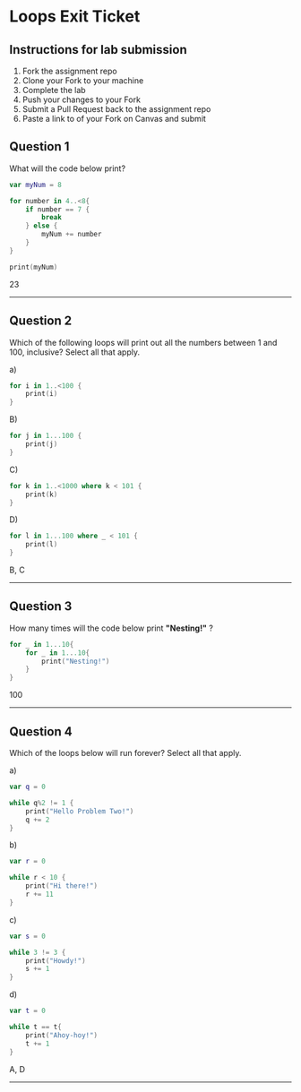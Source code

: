 # Loops Exit Ticket

## Instructions for lab submission

1. Fork the assignment repo
1. Clone your Fork to your machine
1. Complete the lab
1. Push your changes to your Fork
1. Submit a Pull Request back to the assignment repo
1. Paste a link to of your Fork on Canvas and submit

## Question 1

What will the code below print?

```swift
var myNum = 8

for number in 4..<8{
    if number == 7 {
        break
    } else {
        myNum += number
    }
}

print(myNum)
```
23
***
## Question 2

Which of the following loops will print out all the numbers between 1 and 100, inclusive?  Select all that apply.

a)
```swift
for i in 1..<100 {
    print(i)
}
```

B)
```swift
for j in 1...100 {
    print(j)
}
```

C)
```swift
for k in 1..<1000 where k < 101 {
    print(k)
}
```

D)
```swift
for l in 1...100 where _ < 101 {
    print(l)
}
```
B, C
***
## Question 3

How many times will the code below print **"Nesting!"** ?

```swift
for _ in 1...10{
    for _ in 1...10{
        print("Nesting!")
    }
}
```
100
***
## Question 4

Which of the loops below will run forever? Select all that apply.

a)
```swift
var q = 0

while q%2 != 1 {
    print("Hello Problem Two!")
    q += 2
}
```

b)
```swift
var r = 0

while r < 10 {
    print("Hi there!")
    r += 11
}
```

c)
```swift
var s = 0

while 3 != 3 {
    print("Howdy!")
    s += 1
}
```

d)
```swift
var t = 0

while t == t{
    print("Ahoy-hoy!")
    t += 1
}
```
A, D
***

